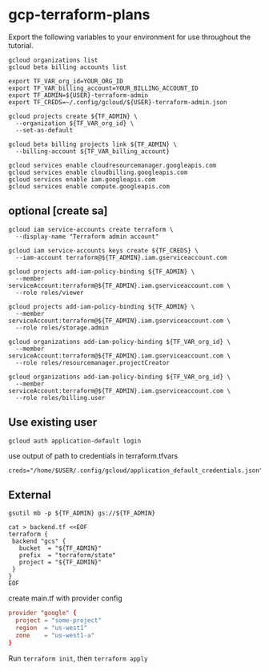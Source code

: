 # gcp-terraform-plans

Export the following variables to your environment for use throughout the tutorial.

```shell
gcloud organizations list
gcloud beta billing accounts list

export TF_VAR_org_id=YOUR_ORG_ID
export TF_VAR_billing_account=YOUR_BILLING_ACCOUNT_ID
export TF_ADMIN=${USER}-terraform-admin
export TF_CREDS=~/.config/gcloud/${USER}-terraform-admin.json

gcloud projects create ${TF_ADMIN} \
  --organization ${TF_VAR_org_id} \
  --set-as-default

gcloud beta billing projects link ${TF_ADMIN} \
  --billing-account ${TF_VAR_billing_account}

gcloud services enable cloudresourcemanager.googleapis.com
gcloud services enable cloudbilling.googleapis.com
gcloud services enable iam.googleapis.com
gcloud services enable compute.googleapis.com
```

## optional [create sa]

```shell
gcloud iam service-accounts create terraform \
  --display-name "Terraform admin account"

gcloud iam service-accounts keys create ${TF_CREDS} \
  --iam-account terraform@${TF_ADMIN}.iam.gserviceaccount.com

gcloud projects add-iam-policy-binding ${TF_ADMIN} \
  --member serviceAccount:terraform@${TF_ADMIN}.iam.gserviceaccount.com \
  --role roles/viewer

gcloud projects add-iam-policy-binding ${TF_ADMIN} \
  --member serviceAccount:terraform@${TF_ADMIN}.iam.gserviceaccount.com \
  --role roles/storage.admin

gcloud organizations add-iam-policy-binding ${TF_VAR_org_id} \
  --member serviceAccount:terraform@${TF_ADMIN}.iam.gserviceaccount.com \
  --role roles/resourcemanager.projectCreator

gcloud organizations add-iam-policy-binding ${TF_VAR_org_id} \
  --member serviceAccount:terraform@${TF_ADMIN}.iam.gserviceaccount.com \
  --role roles/billing.user
```

## Use existing user

```shell
gcloud auth application-default login
```

use output of path to credentials in terraform.tfvars

```shell
creds="/home/$USER/.config/gcloud/application_default_credentials.json"
```

## External

```shell
gsutil mb -p ${TF_ADMIN} gs://${TF_ADMIN}

cat > backend.tf <<EOF
terraform {
 backend "gcs" {
   bucket  = "${TF_ADMIN}"
   prefix  = "terraform/state"
   project = "${TF_ADMIN}"
 }
}
EOF
```

create main.tf with provider config

```conf
provider "google" {
  project = "some-project"
  region  = "us-west1"
  zone    = "us-west1-a"
}
```

Run `terraform init`, then `terraform apply`